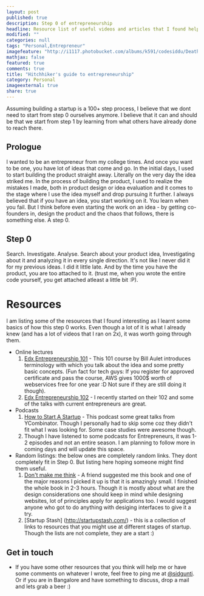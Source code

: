 ```yaml
---
layout: post
published: true
description: Step 0 of entrepreneurship
headline: Resource list of useful videos and articles that I found helpful
modified: ""
categories: null
tags: "Personal,Entrepreneur"
imagefeature: "http://i1117.photobucket.com/albums/k591/codesiddu/DeathtoStock_Wired3_zps8d91db12.jpg"
mathjax: false
featured: true
comments: true
title: "Hitchhiker's guide to entrepreneurship"
category: Personal
imageexternal: true
share: true
---
```


Assuming building a startup is a 100+ step process, I believe that we dont need to start from step 0 ourselves anymore. I believe that it can and should be that we start from step 1 by learning from what others have already done to reach there.

## Prologue
I wanted to be an entrepreneur from my college times. And once you want to be one, you have lot of ideas that come and go. In the initial days, I used to start building the product straight away. Literally on the very day the idea striked me. In the process of building the product, I used to realize the mistakes I made, both in product design or idea evaluation and it comes to the stage where I use the idea myself and drop pursuing it further. I always believed that if you have an idea, you start working on it. You learn when you fail. But I think before even starting the work on an idea - by getting co-founders in, design the product and the chaos that follows, there is something else. A step 0. 

## Step 0
Search. Investigate. Analyse. Search about your product idea, Investigating about it and analyzing it in every single direction. It's not like I never did it for my previous ideas. I did it little late. And by the time you have the product, you are too attached to it. (trust me, when you wrote the entire code yourself, you get attached atleast a little bit :P). 

# Resources
I am listing some of the resources that I found interesting as I learnt some basics of how this step 0 works. Even though a lot of it is what I already knew (and has a lot of videos that I ran on 2x), it was worth going through them. 

- Online lectures 
	1. [Edx Entrepreneurship 101](https://www.edx.org/course/entrepreneurship-101-who-customer-mitx-15-390-1x-0) - This 101 course by Bill Aulet introduces terminology with which you talk about the idea and some pretty basic concepts. (Fun fact for tech guys: If you register for approved certificate and pass the course, AWS gives 1000$ worth of webservices free for one year :D Not sure if they are still doing it though). 
    2. [Edx Entrepreneurship 102](https://www.edx.org/course/entrepreneurship-102-what-can-you-do-mitx-15-390-2x-0) - I recently started on their 102 and some of the talks with current entrepreneurs are great.
- Podcasts
	1. [How to Start A Startup](https://itunes.apple.com/in/podcast/how-to-start-a-startup/id922398209?mt=2) - This podcast some great talks from YCombinator. Though I personally had to skip some coz they didn't fit what I was looking for. Some case studies were awesome though.
    2. Though I have listened to some podcasts for Entrepreneurs, it was 1-2 episodes and not an entire season. I am planning to follow more in coming days and will update this space.
- Random listings: the below ones are completely random links. They dont completely fit in Step 0. But listing here hoping someone might find them useful. 
	1. [Don't make me think](http://www.amazon.in/Dont-Make-Me-Think-Usability/dp/0321344758) - A friend suggested me this book and one of the major reasons I picked it up is that it is amazingly small. I finished the whole book in 2-3 hours. Though it is mostly about what are the design considerations one should keep in mind while designing websites, lot of principles apply for applications too. I would suggest anyone who got to do anything with desiging interfaces to give it a try.
    2. [Startup Stash] (http://startupstash.com/) - this is a collection of links to resources that you might use at different stages of startup. Though the lists are not complete, they are a start :)

## Get in touch
- If you have some other resources that you think will help me or have some comments on whatever I wrote, feel free to ping me at [@sidgunti](https://twitter.com/sidgunti). Or if you are in Bangalore and have something to discuss, drop a mail and lets grab a beer :)




